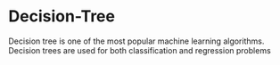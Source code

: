 # Decision-Tree
Decision tree is one of the most popular machine learning algorithms.  Decision trees are used for both classification and regression problems
